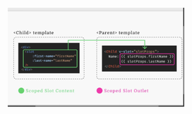 <p align="center"><a href="public/Screenshot from 2023-12-19 05-00-21.png" target="_blank"><img src="public/Screenshot from 2023-12-19 05-00-21.png" width="400" alt="props-diagram"></a></p>
